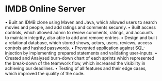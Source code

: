 # IMDB Online Server

•	Built an IDMB clone using Maven and Java, which allowed users to search movies and people, and add ratings and comments securely. 
•	Built access controls, which allowed admin to review comments, ratings, and accounts to maintain integrity, also able to add and remove entries.
•	Design and built a relational database, which stored shows, actors, users, reviews, access controls and hashed passwords. 
•	Prevented application against SQL-injection by implementing prepared statements and validating user-inputs.
•	Created and Analysed burn-down chart of each sprints which represented the break-down of the teamwork flow, which increased the visibility in achieving our deadlines.
•	 Testing of all features and their edge cases, which improved the quality of the code. 
